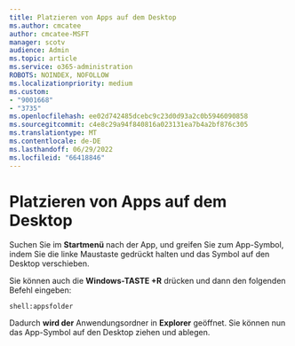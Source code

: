 ```yaml
---
title: Platzieren von Apps auf dem Desktop
ms.author: cmcatee
author: cmcatee-MSFT
manager: scotv
audience: Admin
ms.topic: article
ms.service: o365-administration
ROBOTS: NOINDEX, NOFOLLOW
ms.localizationpriority: medium
ms.custom:
- "9001668"
- "3735"
ms.openlocfilehash: ee02d742485dcebc9c23d0d93a2c0b5946090858
ms.sourcegitcommit: c4e8c29a94f840816a023131ea7b4a2bf876c305
ms.translationtype: MT
ms.contentlocale: de-DE
ms.lasthandoff: 06/29/2022
ms.locfileid: "66418846"
---
```

# <a name="put-apps-on-the-desktop"></a>Platzieren von Apps auf dem Desktop

Suchen Sie im **Startmenü** nach der App, und greifen Sie zum App-Symbol, indem Sie die linke Maustaste gedrückt halten und das Symbol auf den Desktop verschieben.

Sie können auch die **Windows-TASTE +R** drücken und dann den folgenden Befehl eingeben:

`shell:appsfolder`

Dadurch **wird der** Anwendungsordner in **Explorer** geöffnet. Sie können nun das App-Symbol auf den Desktop ziehen und ablegen.
